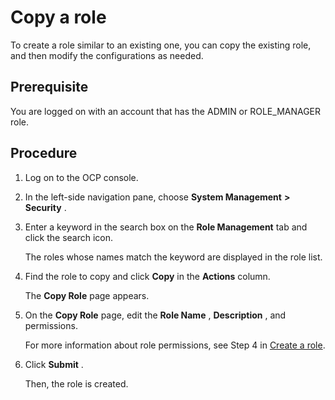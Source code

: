 Copy a role 
================================

To create a role similar to an existing one, you can copy the existing role, and then modify the configurations as needed. 

**Prerequisite** 
-------------------------------------

You are logged on with an account that has the ADMIN or ROLE_MANAGER role.

Procedure 
------------------------------

1. Log on to the OCP console.

   

2. In the left-side navigation pane, choose **System Management** **\>** **Security** .

   

3. Enter a keyword in the search box on the **Role Management** tab and click the search icon. 

   The roles whose names match the keyword are displayed in the role list.
   

4. Find the role to copy and click **Copy** in the **Actions** column. 

   The **Copy Role** page appears.
   

5. On the **Copy Role** page, edit the **Role Name** , **Description** , and permissions.

   For more information about role permissions, see Step 4 in [Create a role](2.create-a-role.md).
   

6. Click **Submit** . 

   Then, the role is created.
   




